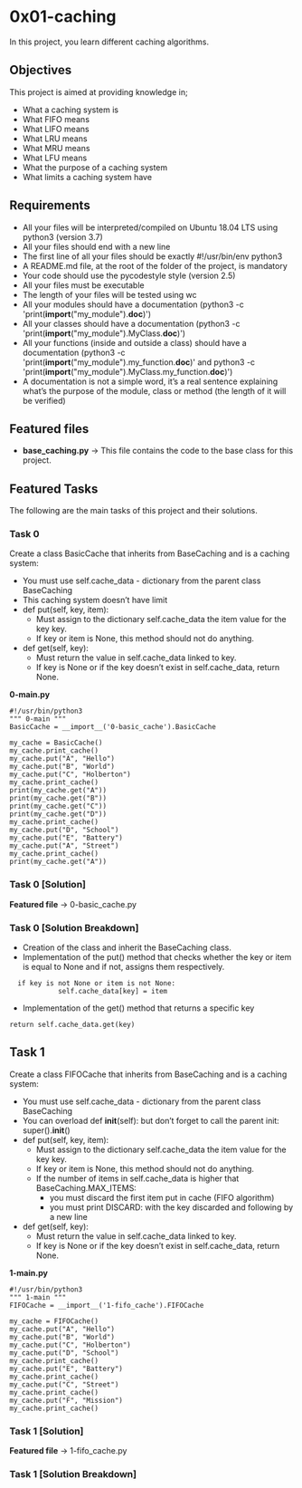 # 0x01-caching
In this project, you learn different caching algorithms.

## Objectives
This project is aimed at providing knowledge in;
- What a caching system is
- What FIFO means
- What LIFO means
- What LRU means
- What MRU means
- What LFU means
- What the purpose of a caching system
- What limits a caching system have

## Requirements
- All your files will be interpreted/compiled on Ubuntu 18.04 LTS using python3 (version 3.7)
- All your files should end with a new line
- The first line of all your files should be exactly #!/usr/bin/env python3
- A README.md file, at the root of the folder of the project, is mandatory
- Your code should use the pycodestyle style (version 2.5)
- All your files must be executable
- The length of your files will be tested using wc
- All your modules should have a documentation (python3 -c 'print(__import__("my_module").__doc__)')
- All your classes should have a documentation (python3 -c 'print(__import__("my_module").MyClass.__doc__)')
- All your functions (inside and outside a class) should have a documentation (python3 -c 'print(__import__("my_module").my_function.__doc__)' and python3 -c 'print(__import__("my_module").MyClass.my_function.__doc__)')
- A documentation is not a simple word, it’s a real sentence explaining what’s the purpose of the module, class or method (the length of it will be verified)

## Featured files
- **base_caching.py** -> This file contains the code to the base class for this project.

## Featured Tasks
The following are the main tasks of this project and their solutions.

### Task 0
Create a class BasicCache that inherits from BaseCaching and is a caching system:

- You must use self.cache_data - dictionary from the parent class BaseCaching
- This caching system doesn’t have limit
- def put(self, key, item):
	- Must assign to the dictionary self.cache_data the item value for the key key.
	- If key or item is None, this method should not do anything.
- def get(self, key):
	- Must return the value in self.cache_data linked to key.
	- If key is None or if the key doesn’t exist in self.cache_data, return None.
  
  

**0-main.py**
  
```
#!/usr/bin/python3
""" 0-main """
BasicCache = __import__('0-basic_cache').BasicCache

my_cache = BasicCache()
my_cache.print_cache()
my_cache.put("A", "Hello")
my_cache.put("B", "World")
my_cache.put("C", "Holberton")
my_cache.print_cache()
print(my_cache.get("A"))
print(my_cache.get("B"))
print(my_cache.get("C"))
print(my_cache.get("D"))
my_cache.print_cache()
my_cache.put("D", "School")
my_cache.put("E", "Battery")
my_cache.put("A", "Street")
my_cache.print_cache()
print(my_cache.get("A"))
```


### Task 0 [Solution]
**Featured file** -> 0-basic_cache.py

### Task 0 [Solution Breakdown]
- Creation of the class and inherit the BaseCaching class.
- Implementation of the put() method that checks whether the key or item is equal to None and if not, assigns them respectively.
```
  if key is not None or item is not None:
            self.cache_data[key] = item
```
- Implementation of the get() method that returns a specific key
```
return self.cache_data.get(key)
```

## Task 1
Create a class FIFOCache that inherits from BaseCaching and is a caching system:

- You must use self.cache_data - dictionary from the parent class BaseCaching
- You can overload def __init__(self): but don’t forget to call the parent init: super().__init__()
- def put(self, key, item):
	- Must assign to the dictionary self.cache_data the item value for the key key.
	- If key or item is None, this method should not do anything.
	- If the number of items in self.cache_data is higher that BaseCaching.MAX_ITEMS:
		- you must discard the first item put in cache (FIFO algorithm)
		- you must print DISCARD: with the key discarded and following by a new line
- def get(self, key):
	- Must return the value in self.cache_data linked to key.
	- If key is None or if the key doesn’t exist in self.cache_data, return None.
  
  

**1-main.py**
  
```
#!/usr/bin/python3
""" 1-main """
FIFOCache = __import__('1-fifo_cache').FIFOCache

my_cache = FIFOCache()
my_cache.put("A", "Hello")
my_cache.put("B", "World")
my_cache.put("C", "Holberton")
my_cache.put("D", "School")
my_cache.print_cache()
my_cache.put("E", "Battery")
my_cache.print_cache()
my_cache.put("C", "Street")
my_cache.print_cache()
my_cache.put("F", "Mission")
my_cache.print_cache()
```

### Task 1 [Solution]
**Featured file** -> 1-fifo_cache.py

### Task 1 [Solution Breakdown]


